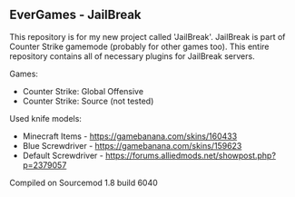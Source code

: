 ## EverGames - JailBreak

This repository is for my new project called 'JailBreak'. JailBreak is part of Counter Strike gamemode (probably for other games too). This entire repository contains all of necessary plugins for JailBreak servers.

Games:
- Counter Strike: Global Offensive
- Counter Strike: Source (not tested)

Used knife models:
- Minecraft Items - https://gamebanana.com/skins/160433
- Blue Screwdriver - https://gamebanana.com/skins/159623
- Default Screwdriver - https://forums.alliedmods.net/showpost.php?p=2379057

Compiled on Sourcemod 1.8 build 6040
